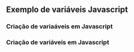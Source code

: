 ## Exemplo de variáveis Javascript


### Criação de variaáveis em Javascript



### Criação de variáveis em Javascript

